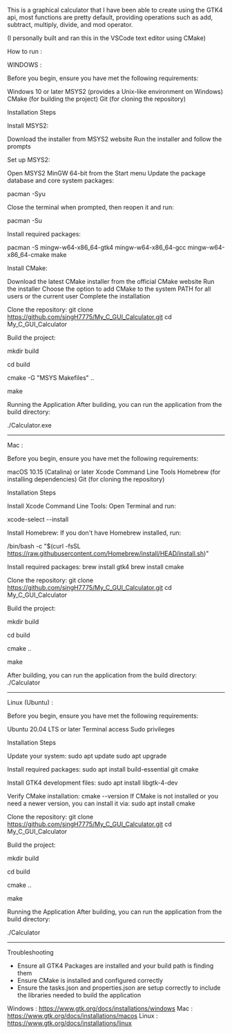 This is a graphical calculator that I have been able to create using the GTK4 api, most functions are pretty default, providing operations such as add, subtract, multiply, divide, and mod operator.

(I personally built and ran this in the VSCode text editor using CMake)

How to run : 

WINDOWS :

Before you begin, ensure you have met the following requirements:

Windows 10 or later
MSYS2 (provides a Unix-like environment on Windows)
CMake (for building the project)
Git (for cloning the repository)

Installation Steps

Install MSYS2:

Download the installer from MSYS2 website
Run the installer and follow the prompts

Set up MSYS2:

Open MSYS2 MinGW 64-bit from the Start menu
Update the package database and core system packages:

pacman -Syu

Close the terminal when prompted, then reopen it and run:

pacman -Su

Install required packages:

pacman -S mingw-w64-x86_64-gtk4 mingw-w64-x86_64-gcc mingw-w64-x86_64-cmake make

Install CMake:

Download the latest CMake installer from the official CMake website
Run the installer
Choose the option to add CMake to the system PATH for all users or the current user
Complete the installation

Clone the repository:
git clone https://github.com/singH7775/My_C_GUI_Calculator.git
cd My_C_GUI_Calculator

Build the project:

mkdir build

cd build

cmake -G "MSYS Makefiles" ..

make

Running the Application
After building, you can run the application from the build directory:

./Calculator.exe

---------------------------------------------------------------------------------------------------

Mac : 

Before you begin, ensure you have met the following requirements:

macOS 10.15 (Catalina) or later
Xcode Command Line Tools
Homebrew (for installing dependencies)
Git (for cloning the repository)

Installation Steps

Install Xcode Command Line Tools:
Open Terminal and run:

xcode-select --install

Install Homebrew:
If you don't have Homebrew installed, run:

/bin/bash -c "$(curl -fsSL https://raw.githubusercontent.com/Homebrew/install/HEAD/install.sh)"

Install required packages:
brew install gtk4
brew install cmake

Clone the repository:
git clone https://github.com/singH7775/My_C_GUI_Calculator.git
cd My_C_GUI_Calculator

Build the project:

mkdir build

cd build

cmake ..

make

After building, you can run the application from the build directory:
./Calculator

---------------------------------------------------------------------------------------------------

Linux (Ubuntu) : 

Before you begin, ensure you have met the following requirements:

Ubuntu 20.04 LTS or later
Terminal access
Sudo privileges

Installation Steps

Update your system:
sudo apt update
sudo apt upgrade

Install required packages:
sudo apt install build-essential git cmake

Install GTK4 development files:
sudo apt install libgtk-4-dev

Verify CMake installation:
cmake --version
If CMake is not installed or you need a newer version, you can install it via:
sudo apt install cmake

Clone the repository:
git clone https://github.com/singH7775/My_C_GUI_Calculator.git
cd My_C_GUI_Calculator

Build the project:

mkdir build

cd build

cmake ..

make

Running the Application
After building, you can run the application from the build directory:

./Calculator

---------------------------------------------------------------------------------------------------

Troubleshooting

- Ensure all GTK4 Packages are installed and your build path is finding them
- Ensure CMake is installed and configured correctly
- Ensure the tasks.json and properties.json are setup correctly to include the libraries needed to build the application


Windows : https://www.gtk.org/docs/installations/windows
Mac : https://www.gtk.org/docs/installations/macos
Linux : https://www.gtk.org/docs/installations/linux
